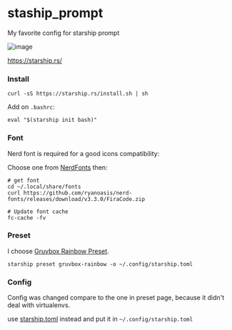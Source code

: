 # staship_prompt
My favorite config for starship prompt

![image](https://github.com/user-attachments/assets/49f51d60-28e7-48f2-9b65-277b6ec296fc)

https://starship.rs/ 

### Install
```shell
curl -sS https://starship.rs/install.sh | sh
```

Add on `.bashrc`:
```shell
eval "$(starship init bash)"
```

### Font
Nerd font is required for a good icons compatibility:

Choose one from [NerdFonts](https://www.nerdfonts.com/font-downloads) then:

```shell
# get font
cd ~/.local/share/fonts
curl https://github.com/ryanoasis/nerd-fonts/releases/download/v3.3.0/FiraCode.zip

# Update font cache
fc-cache -fv
```

### Preset
I choose [Gruvbox Rainbow Preset](https://starship.rs/presets/gruvbox-rainbow).

```
starship preset gruvbox-rainbow -o ~/.config/starship.toml
```

### Config
Config was changed compare to the one in preset page, because it didn't deal with virtualenvs.

use [starship.toml](./starship.toml) instead and put it in `~/.config/starship.toml`
